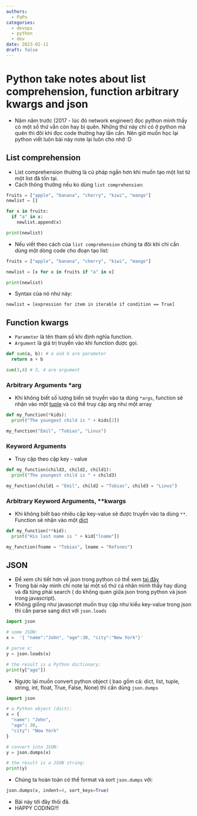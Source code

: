 ```yaml
---
authors:
  - PaPu
categories:
  - devops
  - python
  - dev
date: 2023-02-11
draft: false
---
```


# Python take notes about list comprehension, function arbitrary kwargs and json

- Năm năm trước (2017 - lúc đó network engineer) đọc python mình thấy có một số thứ vẫn còn hay bị quên. Những thứ này chỉ có ở python mà quên thì đôi khi đọc code thường hay lấn cấn. Nên giờ muốn học lại python viết luôn bài này note lại luôn cho nhớ :D

## List comprehension

- List comprehension thường là cú pháp ngắn hơn khi muốn tạo một list từ một list đã tồn tại.
- Cách thông thường nếu ko dùng `list comprehension`:

```python linenums="1"
fruits = ["apple", "banana", "cherry", "kiwi", "mango"]
newlist = []

for x in fruits:
  if "a" in x:
    newlist.append(x)

print(newlist)

```

- Nếu viết theo cách của `list comprehension` chúng ta đôi khi chỉ cần dùng một dòng code cho đoạn tạo list:

```python linenums="1"
fruits = ["apple", "banana", "cherry", "kiwi", "mango"]

newlist = [x for x in fruits if "a" in x]

print(newlist)
```

- Syntax của nó như này:

```linenums="1"
newlist = [expression for item in iterable if condition == True]
```

## Function kwargs

- `Parameter` là tên tham số khi định nghĩa function.
- `Argument` là giá trị truyền vào khi function được gọi.

```python linenums="1"
def sum(a, b): # a and b are parameter
  return a + b

sum(3,4) # 3, 4 are argument
```

### Arbitrary Arguments \*arg

- Khi không biết số lượng biến sẽ truyền vào ta dùng `*args`, function sẽ nhận vào một [tuple](https://www.w3schools.com/python/python_tuples.asp) và có thể truy cập arg như một array

```python linenums="1"
def my_function(*kids):
  print("The youngest child is " + kids[2])

my_function("Emil", "Tobias", "Linus")
```

### Keyword Arguments

- Truy cập theo cặp key - value

```python linenums="1"
def my_function(child3, child2, child1):
  print("The youngest child is " + child3)

my_function(child1 = "Emil", child2 = "Tobias", child3 = "Linus")
```

### Arbitrary Keyword Arguments, \*\*kwargs

- Khi không biết bao nhiêu cặp key-value sẽ được truyền vào ta dùng `**`. Function sẽ nhận vào một [dict](https://www.w3schools.com/python/python_dictionaries.asp)

```python linenums="1"
def my_function(**kid):
  print("His last name is " + kid["lname"])

my_function(fname = "Tobias", lname = "Refsnes")
```

## JSON

- Để xem chi tiết hơn về json trong python có thể xem [tại đây](https://www.w3schools.com/python/python_json.asp)
- Trong bài này mình chỉ note lại một số thứ cá nhân mình thấy hay dùng và đã từng phải search ( do không quen giữa json trong python và json trong javascript).
- Không giống như javascript muốn truy cập như kiểu key-value trong json thì cần parse sang dict với `json.loads`

```python linenums="1"
import json

# some JSON:
x =  '{ "name":"John", "age":30, "city":"New York"}'

# parse x:
y = json.loads(x)

# the result is a Python dictionary:
print(y["age"])
```

- Ngược lại muốn convert python object ( bao gồm cả: dict, list, tuple, string, int, float, True, False, None) thì cần dùng `json.dumps`

```python linenums="1"
import json

# a Python object (dict):
x = {
  "name": "John",
  "age": 30,
  "city": "New York"
}

# convert into JSON:
y = json.dumps(x)

# the result is a JSON string:
print(y)
```

- Chúng ta hoàn toàn có thể format và sort `json.dumps` với:

```python linenums="1"
json.dumps(x, indent=4, sort_keys=True)
```

- Bài này tới đây thôi đã.
- HAPPY CODING!!!
